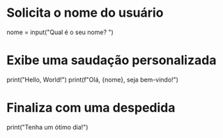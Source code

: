 # Solicita o nome do usuário
nome = input("Qual é o seu nome? ")

# Exibe uma saudação personalizada
print("Hello, World!")
print(f"Olá, {nome}, seja bem-vindo!")

# Finaliza com uma despedida
print("Tenha um ótimo dia!")
